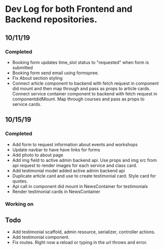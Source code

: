 # Dev Log for both Frontend and Backend repositories.

## 10/11/19
### Completed
* Booking form updates time_slot status to "requested" when form is submitted
* Booking form send email using formspree.
* Fix About section styling
* Connect article component to backend with fetch request in component did mount and then map through and pass as props to article cards.
Connect service container component to backend with fetch request in componentdidMount. Map through courses and pass as props to service cards.

## 10/15/19
### Completed
* Add form to request information about events and workshops
* Update navbar to have have links for forms
* Add photo to about page
* Add img field to active admin backend api. Use props and img src from api request to render images for each service and class card.
* Add testimonial model added active admin backend api
* Duplicate article card and use to create testimonial card. Style card for quotes.
* Api call in component did mount in NewsContainer for testimonials
* Render testimonial cards in NewsContainer


### Working on


 



## Todo
* Add testimonial scaffold, admin resource, serializer, controller actions.
* Add testimonial component.
* Fix routes. Right now a reload or typing in the url throws and error.


